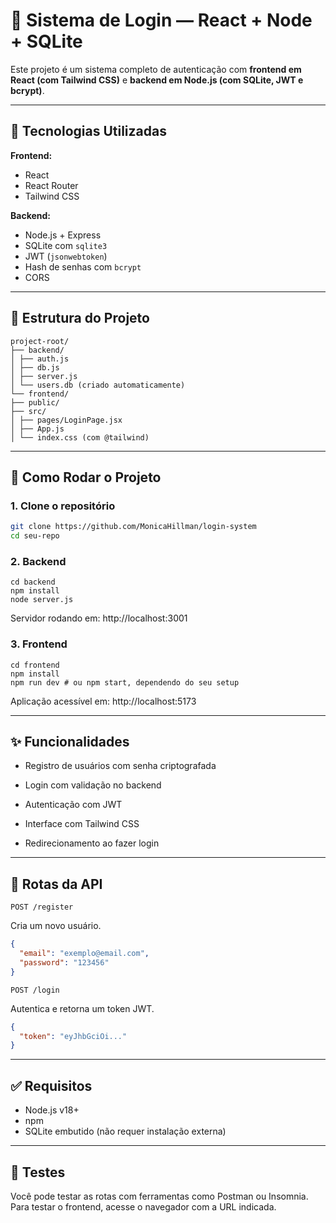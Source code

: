 # 🔐 Sistema de Login — React + Node + SQLite

Este projeto é um sistema completo de autenticação com **frontend em React (com Tailwind CSS)** e **backend em Node.js (com SQLite, JWT e bcrypt)**.

---

## 🧱 Tecnologias Utilizadas

**Frontend:**
- React
- React Router
- Tailwind CSS

**Backend:**
- Node.js + Express
- SQLite com `sqlite3`
- JWT (`jsonwebtoken`)
- Hash de senhas com `bcrypt`
- CORS

---

## 📁 Estrutura do Projeto

```
project-root/
├── backend/
│ ├── auth.js
│ ├── db.js
│ ├── server.js
│ └── users.db (criado automaticamente)
└── frontend/
├── public/
├── src/
│ ├── pages/LoginPage.jsx
│ ├── App.js
│ └── index.css (com @tailwind)
```

---

## 🚀 Como Rodar o Projeto

### 1. Clone o repositório

```bash
git clone https://github.com/MonicaHillman/login-system
cd seu-repo
```

### 2. Backend

```
cd backend
npm install
node server.js
```

Servidor rodando em: http://localhost:3001

### 3. Frontend

```
cd frontend
npm install
npm run dev # ou npm start, dependendo do seu setup
```

Aplicação acessível em: http://localhost:5173

---

## ✨ Funcionalidades
* Registro de usuários com senha criptografada

* Login com validação no backend

* Autenticação com JWT

* Interface com Tailwind CSS

* Redirecionamento ao fazer login

---

## 📌 Rotas da API
```
POST /register
```
Cria um novo usuário.

```json
{
  "email": "exemplo@email.com",
  "password": "123456"
}
```

```
POST /login
```

Autentica e retorna um token JWT.

```json
{
  "token": "eyJhbGciOi..."
}
```

---

## ✅ Requisitos

* Node.js v18+
* npm
* SQLite embutido (não requer instalação externa)

---

## 🧪 Testes

Você pode testar as rotas com ferramentas como Postman ou Insomnia. Para testar o frontend, acesse o navegador com a URL indicada.
